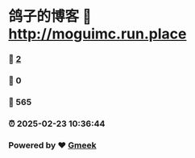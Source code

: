 # 鸽子的博客 :link: http://moguimc.run.place 
### :page_facing_up: [2](http://moguimc.run.place/tag.html) 
### :speech_balloon: 0 
### :hibiscus: 565 
### :alarm_clock: 2025-02-23 10:36:44 
### Powered by :heart: [Gmeek](https://github.com/Meekdai/Gmeek)
